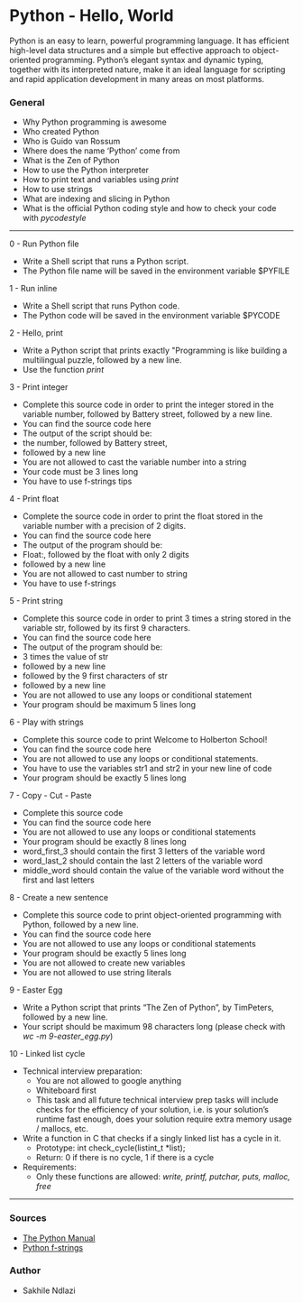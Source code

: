 # Python - Hello, World
Python is an easy to learn, powerful programming language. It has efficient high-level data structures and a simple but effective approach to object-oriented programming. Python’s elegant syntax and dynamic typing, together with its interpreted nature, make it an ideal language for scripting and rapid application development in many areas on most platforms.

### General
 * Why Python programming is awesome
 * Who created Python
 * Who is Guido van Rossum
 * Where does the name ‘Python’ come from
 * What is the Zen of Python
 * How to use the Python interpreter
 * How to print text and variables using *print*
 * How to use strings
 * What are indexing and slicing in Python
 * What is the official Python coding style and how to check your code with *pycodestyle*
---
0 - Run Python file
 * Write a Shell script that runs a Python script.
 * The Python file name will be saved in the environment variable $PYFILE

1 - Run inline
 * Write a Shell script that runs Python code.
 * The Python code will be saved in the environment variable $PYCODE

2 - Hello, print
 * Write a Python script that prints exactly "Programming is like building a multilingual puzzle, followed by a new line.
 * Use the function *print*

3 - Print integer
 * Complete this source code in order to print the integer stored in the variable number, followed by Battery street, followed by a new line.
 * You can find the source code here
 * The output of the script should be:
 * the number, followed by Battery street,
 * followed by a new line
 * You are not allowed to cast the variable number into a string
 * Your code must be 3 lines long
 * You have to use f-strings tips

4 - Print float
 * Complete the source code in order to print the float stored in the variable number with a precision of 2 digits.
 * You can find the source code here
 * The output of the program should be:
 * Float:, followed by the float with only 2 digits
 * followed by a new line
 * You are not allowed to cast number to string
 * You have to use f-strings

5 - Print string
 * Complete this source code in order to print 3 times a string stored in the variable str, followed by its first 9 characters.
 * You can find the source code here
 * The output of the program should be:
 * 3 times the value of str
 * followed by a new line
 * followed by the 9 first characters of str
 * followed by a new line
 * You are not allowed to use any loops or conditional statement
 * Your program should be maximum 5 lines long

6 - Play with strings
 * Complete this source code to print Welcome to Holberton School!
 * You can find the source code here
 * You are not allowed to use any loops or conditional statements.
 * You have to use the variables str1 and str2 in your new line of code
 * Your program should be exactly 5 lines long

7 - Copy - Cut - Paste
 * Complete this source code
 * You can find the source code here
 * You are not allowed to use any loops or conditional statements
 * Your program should be exactly 8 lines long
 * word_first_3 should contain the first 3 letters of the variable word
 * word_last_2 should contain the last 2 letters of the variable word
 * middle_word should contain the value of the variable word without the first and last letters

8 - Create a new sentence
 * Complete this source code to print object-oriented programming with Python, followed by a new line.
 * You can find the source code here
 * You are not allowed to use any loops or conditional statements
 * Your program should be exactly 5 lines long
 * You are not allowed to create new variables
 * You are not allowed to use string literals

9 - Easter Egg
 * Write a Python script that prints “The Zen of Python”, by TimPeters, followed by a new line.
 * Your script should be maximum 98 characters long (please check with *wc -m 9-easter_egg.py*)

10 - Linked list cycle
 * Technical interview preparation:
	 * You are not allowed to google anything
	 * Whiteboard first
	 * This task and all future technical interview prep tasks will include checks for the efficiency of your solution, i.e. is your solution’s runtime fast enough, does your solution require extra memory usage / mallocs, etc.
 * Write a function in C that checks if a singly linked list has a cycle in it.
	 * Prototype: int check_cycle(listint_t *list);
	 * Return: 0 if there is no cycle, 1 if there is a cycle
 * Requirements:
	 * Only these functions are allowed: *write, printf, putchar, puts, malloc, free*
---
### Sources
 * [The Python Manual](https://docs.python.org/3/tutorial/index.html)
 * [Python f-strings](https://realpython.com/python-f-strings/)

### Author
 * Sakhile Ndlazi
